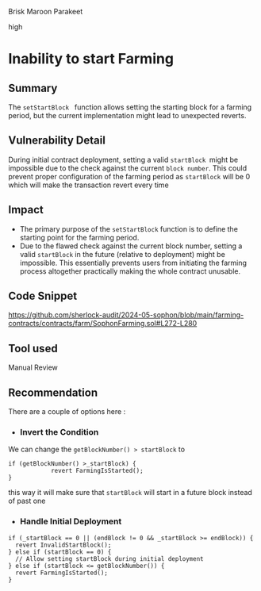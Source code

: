 Brisk Maroon Parakeet

high

# Inability to start Farming

## Summary
The  `setStartBlock ` function allows setting the starting block for a farming period, but the current implementation might lead to unexpected reverts.
## Vulnerability Detail
During initial contract deployment, setting a valid `startBlock `might be impossible due to the check against the current `block number`. This could prevent proper configuration of the farming period as `startBlock` will be 0 which will make the transaction revert every time 
## Impact
* The primary purpose of the `setStartBlock` function is to define the starting point for the farming period.
* Due to the flawed check against the current block number, setting a valid `startBlock` in the future (relative to deployment) might be impossible. This essentially prevents users from initiating the farming process altogether practically making the whole contract unusable.
## Code Snippet
https://github.com/sherlock-audit/2024-05-sophon/blob/main/farming-contracts/contracts/farm/SophonFarming.sol#L272-L280
## Tool used

Manual Review

## Recommendation
There are a couple of options here :
*  ### Invert the Condition
We can change the `getBlockNumber() > startBlock` to
```solidity
if (getBlockNumber() >_startBlock) {
            revert FarmingIsStarted();
}
```
this way it will make sure that `startBlock` will start in a future block instead of past one

* ### Handle Initial Deployment
```solidity
if (_startBlock == 0 || (endBlock != 0 && _startBlock >= endBlock)) {
  revert InvalidStartBlock();
} else if (startBlock == 0) {
  // Allow setting startBlock during initial deployment
} else if (startBlock <= getBlockNumber()) {
  revert FarmingIsStarted();
}
```

